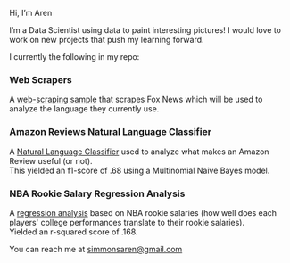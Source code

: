 Hi, I’m Aren

I’m a Data Scientist using data to paint interesting pictures! I would love to work on new projects that push my learning forward. 

I currently the following in my repo:

### **Web Scrapers**
A [web-scraping sample](https://github.com/SmmnsMo/MediaAnalysis/blob/main/FoxNewsScraper.py) that scrapes Fox News which will be used to analyze the language they currently use.
  
### **Amazon Reviews Natural Language Classifier**
A [Natural Language Classifier](https://github.com/SmmnsMo/Amazon-Review-Helpfulness) used to analyze what makes an Amazon Review useful (or not).  
This yielded an f1-score of .68 using a Multinomial Naive Bayes model.
  
### **NBA Rookie Salary Regression Analysis**
A [regression analysis](https://github.com/SmmnsMo/ML-in-Basketball) based on NBA rookie salaries (how well does each players' college performances translate to their rookie salaries).  
Yielded an r-squared score of .168.
  
You can reach me at simmonsaren@gmail.com

<!---
SmmnsMo/SmmnsMo is a ✨ special ✨ repository because its `README.md` (this file) appears on your GitHub profile.
You can click the Preview link to take a look at your changes.
--->
